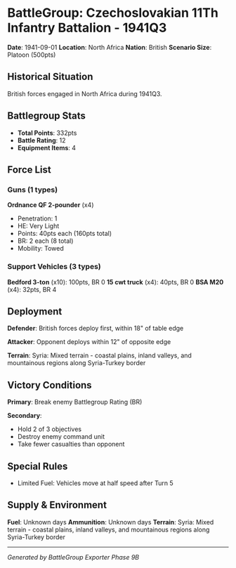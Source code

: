 # BattleGroup: Czechoslovakian 11Th Infantry Battalion - 1941Q3

**Date**: 1941-09-01
**Location**: North Africa
**Nation**: British
**Scenario Size**: Platoon (500pts)

## Historical Situation

British forces engaged in North Africa during 1941Q3.

## Battlegroup Stats

- **Total Points**: 332pts
- **Battle Rating**: 12
- **Equipment Items**: 4

## Force List

### Guns (1 types)

**Ordnance QF 2-pounder** (x4)
- Penetration: 1
- HE: Very Light
- Points: 40pts each (160pts total)
- BR: 2 each (8 total)
- Mobility: Towed

### Support Vehicles (3 types)

**Bedford 3-ton** (x10): 100pts, BR 0
**15 cwt truck** (x4): 40pts, BR 0
**BSA M20** (x4): 32pts, BR 4

## Deployment

**Defender**: British forces deploy first, within 18" of table edge

**Attacker**: Opponent deploys within 12" of opposite edge

**Terrain**: Syria: Mixed terrain - coastal plains, inland valleys, and mountainous regions along Syria-Turkey border

## Victory Conditions

**Primary**: Break enemy Battlegroup Rating (BR)

**Secondary**:
- Hold 2 of 3 objectives
- Destroy enemy command unit
- Take fewer casualties than opponent

## Special Rules

- Limited Fuel: Vehicles move at half speed after Turn 5

## Supply & Environment

**Fuel**: Unknown days
**Ammunition**: Unknown days
**Terrain**: Syria: Mixed terrain - coastal plains, inland valleys, and mountainous regions along Syria-Turkey border

---

*Generated by BattleGroup Exporter Phase 9B*
